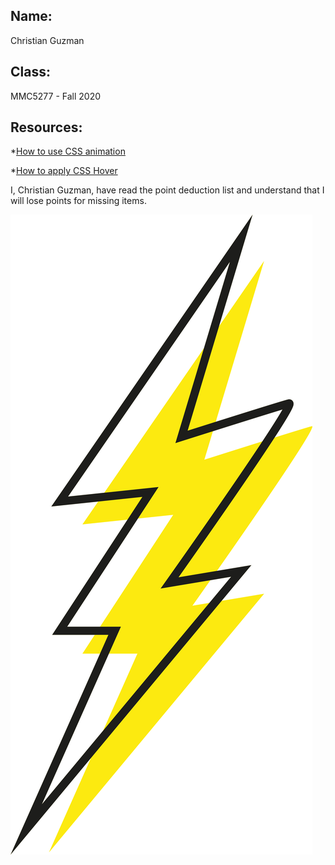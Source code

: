 ## Name:
Christian Guzman
## Class:
MMC5277 - Fall 2020
## Resources:
*[How to use CSS animation](https://www.w3schools.com/css/css3_animations.asp)

*[How to apply CSS Hover](https://www.w3schools.com/cssref/sel_hover.asp)



I, Christian Guzman, have read the point deduction list and understand that I will lose points for missing items.

![bolt](images/bolt.png)
